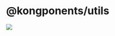 # @kongponents/utils

[![](https://img.shields.io/npm/v/@kongponents/utils.svg?style=flat-square)](https://www.npmjs.com/package/@kongponents/utils)
